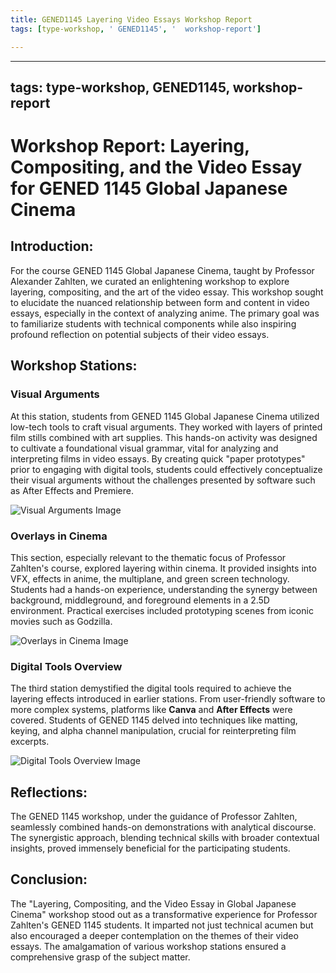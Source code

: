 ```yaml
---
title: GENED1145 Layering Video Essays Workshop Report
tags: [type-workshop, ' GENED1145', '  workshop-report']

---
```


---
tags: type-workshop, GENED1145,  workshop-report
---

# Workshop Report: Layering, Compositing, and the Video Essay for GENED 1145 Global Japanese Cinema


## Introduction:
For the course GENED 1145 Global Japanese Cinema, taught by Professor Alexander Zahlten, we curated an enlightening workshop to explore layering, compositing, and the art of the video essay. This workshop sought to elucidate the nuanced relationship between form and content in video essays, especially in the context of analyzing anime. The primary goal was to familiarize students with technical components while also inspiring profound reflection on potential subjects of their video essays.

## Workshop Stations:

### Visual Arguments
At this station, students from GENED 1145 Global Japanese Cinema utilized low-tech tools to craft visual arguments. They worked with layers of printed film stills combined with art supplies. This hands-on activity was designed to cultivate a foundational visual grammar, vital for analyzing and interpreting films in video essays. By creating quick "paper prototypes" prior to engaging with digital tools, students could effectively conceptualize their visual arguments without the challenges presented by software such as After Effects and Premiere.

![Visual Arguments Image](https://files.slack.com/files-pri/T0HTW3H0V-F060PD4LVB9/sample-paper-overlays\_540.gif?pub\_secret=4d9b8f93ce)

### Overlays in Cinema
This section, especially relevant to the thematic focus of Professor Zahlten's course, explored layering within cinema. It provided insights into VFX, effects in anime, the multiplane, and green screen technology. Students had a hands-on experience, understanding the synergy between background, middleground, and foreground elements in a 2.5D environment. Practical exercises included prototyping scenes from iconic movies such as Godzilla.

![Overlays in Cinema Image](https://files.slack.com/files-pri/T0HTW3H0V-F061G35DRRP/godzilla_24p_360.gif?pub_secret=1851ce46f2)

### Digital Tools Overview
The third station demystified the digital tools required to achieve the layering effects introduced in earlier stations. From user-friendly software to more complex systems, platforms like **Canva** and **After Effects** were covered. Students of GENED 1145 delved into techniques like matting, keying, and alpha channel manipulation, crucial for reinterpreting film excerpts.

![Digital Tools Overview Image](https://files.slack.com/files-pri/T0HTW3H0V-F061RTA357S/wesanderson_layering_360.gif?pub_secret=03891f138a)


## Reflections:
The GENED 1145 workshop, under the guidance of Professor Zahlten, seamlessly combined hands-on demonstrations with analytical discourse. The synergistic approach, blending technical skills with broader contextual insights, proved immensely beneficial for the participating students.

## Conclusion:
The "Layering, Compositing, and the Video Essay in Global Japanese Cinema" workshop stood out as a transformative experience for Professor Zahlten's GENED 1145 students. It imparted not just technical acumen but also encouraged a deeper contemplation on the themes of their video essays. The amalgamation of various workshop stations ensured a comprehensive grasp of the subject matter.
